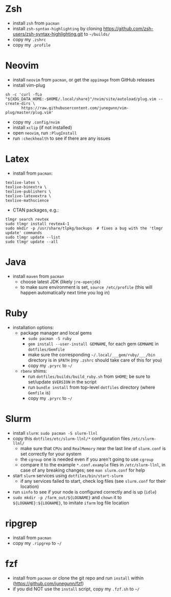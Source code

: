 # Zsh
- install `zsh` from `pacman`
- install `zsh-syntax-highlighting` by cloning https://github.com/zsh-users/zsh-syntax-highlighting.git to `~/builds/`
- copy my `.zshrc`
- copy my `.profile`

# Neovim
- install `neovim` from `pacman`, or get the `appimage` from GitHub releases
- install vim-plug
```
sh -c 'curl -fLo "${XDG_DATA_HOME:-$HOME/.local/share}"/nvim/site/autoload/plug.vim --create-dirs \ 
       https://raw.githubusercontent.com/junegunn/vim-plug/master/plug.vim'
```
- copy my `.config/nvim`
- install `xclip` (if not installed)
- open `neovim`, run `:PlugInstall`
- run `:checkhealth` to see if there are any issues

# Latex
- install from `pacman`:
```
texlive-latex \
texlive-binextra \
texlive-publishers \
texlive-latexextra \
texlive-mathscience
```
- CTAN packages, e.g.:
```
tlmgr search revtex
sudo tlmgr install revtex4-1
sudo mkdir -p /usr/share/tlpkg/backups  # fixes a bug with the 'tlmgr update' commands
sudo tlmgr update --list
sudo tlmgr update --all
```

# Java
- install `maven` from `pacman`
  - choose latest JDK (likely `jre-openjdk`)
  - to make sure environment is set, `source /etc/profile` (this will happen automatically next time you log in)

# Ruby
- installation options:
    - package manager and local gems
        - `sudo pacman -S ruby`
        - `gem install --user-install GEMNAME`, for each gem `GEMNAME` in `dotfiles/Gemfile`
        - make sure the corresponding `~/.local/___gem/ruby/___/bin` directory is in `$PATH`
          (my `.zshrc` should take care of this for you)
        - copy my `.pryrc` to `~/`
    - `rbenv` shims:
        - run `dotfiles/builds/build_ruby.sh` from `$HOME`; be sure to set/update `$VERSION` in the script
        - run `bundle install` from top-level `dotfiles` directory (where `Gemfile` is)
        - copy my `.pryrc` to `~/`

# Slurm
- install `slurm`: `sudo pacman -S slurm-llnl`
- copy this `dotfiles/etc/slurm-llnl/*` configuration files `/etc/slurm-llnl/`
  - make sure that `CPUs` and `RealMemory` near the last line of `slurm.conf` is set correctly for your system
  - the `cgroup` one is needed even if you aren't going to use `cgroup`
  - compare it to the example `*.conf.example` files in `/etc/slurm-llnl`, in case of any breaking changes;
    see `man slurm.conf` for help
- start `slurm` services using `dotfiles/bin/start-slurm`
  - if any services failed to start, check log files (see `slurm.conf` for their location)
- run `sinfo` to see if your node is configured correctly and is up (`idle`)
- `sudo mkdir -p /farm_out/${LOGNAME}` and `chown` it to `${LOGNAME}:${LOGNAME}`, to imitate `ifarm` log file location

# ripgrep
  - install from `pacman`
  - copy my `.ripgrep` to `~/`

# fzf
  - install from `pacman` or clone the git repo and run `install` within (<https://github.com/junegunn/fzf>)
  - if you did NOT use the `install` script, copy my `.fzf.sh` to `~/`
